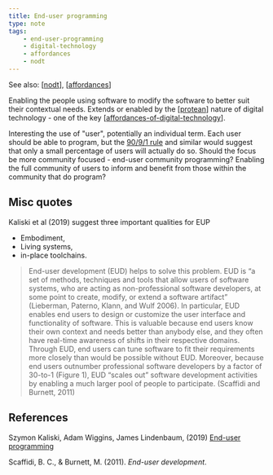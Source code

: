 ```yaml
---
title: End-user programming
type: note
tags:
    - end-user-programming
    - digital-technology
    - affordances
    - nodt
---
```


See also: [[nodt]], [[affordances]]

Enabling the people using software to modify the software to better suit their contextual needs. Extends or enabled by the [[protean]] nature of digital technology - one of the key [[affordances-of-digital-technology]].

Interesting the use of "user", potentially an individual term. Each user should be able to program, but the [90/9/1 rule](https://en.wikipedia.org/wiki/1%25_rule) and similar would suggest that only a small percentage of users will actually do so. Should the focus be more community focused - end-user community programming? Enabling the full community of users to inform and benefit from those within the community that do program?


## Misc quotes

Kaliski et al  (2019) suggest three important qualities for EUP

- Embodiment,
- Living systems, 
- in-place toolchains.

> End-user development (EUD) helps to solve this problem. EUD is “a set of methods, techniques and tools that allow users of software systems, who are acting as non-professional software developers, at some point to create, modify, or extend a software artifact” (Lieberman, Paterno, Klann, and Wulf 2006). In particular, EUD enables end users to design or customize the user interface and functionality of software. This is valuable because end users know their own context and needs better than anybody else, and they often have real-time awareness of shifts in their respective domains. Through EUD, end users can tune software to fit their requirements more closely than would be possible without EUD. Moreover, because end users outnumber professional software developers by a factor of 30-to-1 (Figure 1), EUD “scales out” software development activities by enabling a much larger pool of people to participate. (Scaffidi and Burnett, 2011)


## References

Szymon Kaliski, Adam Wiggins, James Lindenbaum, (2019) [End-user programming](https://www.inkandswitch.com/end-user-programming/)

Scaffidi, B. C., & Burnett, M. (2011). *End-user development*. 

[//begin]: # "Autogenerated link references for markdown compatibility"
[nodt]: ../nodt/nodt "Nature of Digital Technology"
[affordances]: ../Affordances/affordances "Affordances"
[protean]: ../concepts/protean "Protean"
[affordances-of-digital-technology]: ../Affordances/affordances-of-digital-technology "Affordances of digital technology"
[//end]: # "Autogenerated link references"